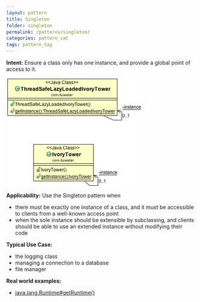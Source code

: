 ```yaml
---
layout: pattern
title: Singleton
folder: singleton
permalink: /patterns/singleton/
categories: pattern_cat
tags: pattern_tag
---
```


**Intent:** Ensure a class only has one instance, and provide a global point of
access to it.

![alt text](./etc/singleton_1.png "Singleton")

**Applicability:** Use the Singleton pattern when

* there must be exactly one instance of a class, and it must be accessible to clients from a well-known access point
* when the sole instance should be extensible by subclassing, and clients should be able to use an extended instance without modifying their code

**Typical Use Case:**

* the logging class
* managing a connection to a database
* file manager

**Real world examples:**

* [java.lang.Runtime#getRuntime()](http://docs.oracle.com/javase/8/docs/api/java/lang/Runtime.html#getRuntime%28%29)
